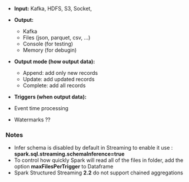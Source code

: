 * **Input:** Kafka, HDFS, S3, Socket, 
* **Output:**
    * Kafka
    * Files (json, parquet, csv, ...)
    * Console (for testing)
    * Memory (for debugin)

* **Output mode (how output data):**
    * Append: add only new records
    * Update: add updated records
    * Complete: add all records

* **Triggers (when output data):**

* Event time processing

* Watermarks ?? 

### Notes

* Infer schema is disabled by default in Streaming to enable it use : **spark.sql.streaming.schemaInference=true**
* To control how quickly Spark will read all of the files in folder, add the option **maxFilesPerTrigger** to Dataframe
* Spark Structured Streaming **2.2** do not support chained aggregations
